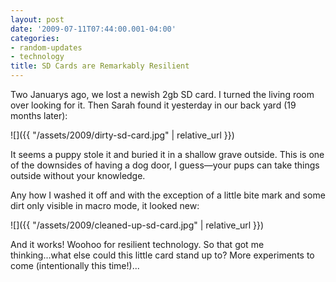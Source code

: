 ```yaml
---
layout: post
date: '2009-07-11T07:44:00.001-04:00'
categories:
- random-updates
- technology
title: SD Cards are Remarkably Resilient
---
```


Two Januarys ago, we lost a newish 2gb SD card. I turned the living room over looking for it. Then Sarah found it yesterday in our back yard (19 months later):  

![]({{ "/assets/2009/dirty-sd-card.jpg" | relative_url }})

It seems a puppy stole it and buried it in a shallow grave outside. This is one of the downsides of having a dog door, I guess—your pups can take things outside without your knowledge.

Any how I washed it off and with the exception of a little bite mark and some dirt only visible in macro mode, it looked new:

![]({{ "/assets/2009/cleaned-up-sd-card.jpg" | relative_url }})

And it works! Woohoo for resilient technology. So that got me thinking...what else could this little card stand up to? More experiments to come (intentionally this time!)...
